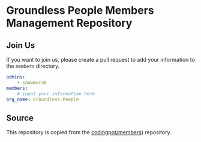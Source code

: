 # Groundless People Members Management Repository

## Join Us

If you want to join us, please create a pull request to add your information to the `members` directory.

```yaml
admins:
    - snowmerak
members:
    # input your information here
org_name: Groundless-People
```

## Source

This repository is copied from the [codingpot/members](https://github.com/codingpot/members)) repository.
